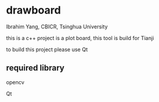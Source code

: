 # drawboard

Ibrahim Yang, CBICR, Tsinghua University

this is a c++ project is a plot board, this tool is build for Tianji

to build this project please use Qt

## required library
opencv

Qt
